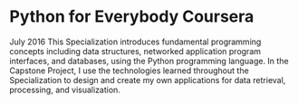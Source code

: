 # Python for Everybody Coursera
July 2016
This Specialization introduces fundamental programming concepts including data structures, networked application program interfaces, and databases, using the Python programming language. In the Capstone Project, I use the technologies learned throughout the Specialization to design and create my own applications for data retrieval, processing, and visualization.
